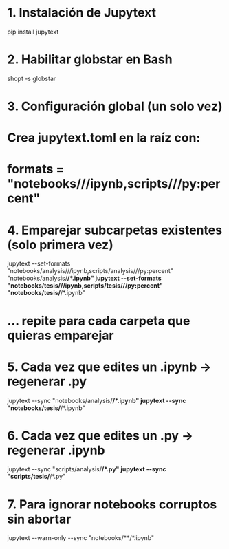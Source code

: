 # 1. Instalación de Jupytext
pip install jupytext

# 2. Habilitar globstar en Bash
shopt -s globstar

# 3. Configuración global (un solo vez)
#    Crea jupytext.toml en la raíz con:
#    formats = "notebooks///ipynb,scripts///py:percent"

# 4. Emparejar subcarpetas existentes (solo primera vez)
jupytext --set-formats "notebooks/analysis///ipynb,scripts/analysis///py:percent" "notebooks/analysis/**/*.ipynb"
jupytext --set-formats "notebooks/tesis///ipynb,scripts/tesis///py:percent"         "notebooks/tesis/**/*.ipynb"
# … repite para cada carpeta que quieras emparejar

# 5. Cada vez que edites un .ipynb → regenerar .py
jupytext --sync "notebooks/analysis/**/*.ipynb"
jupytext --sync "notebooks/tesis/**/*.ipynb"

# 6. Cada vez que edites un .py → regenerar .ipynb
jupytext --sync "scripts/analysis/**/*.py"
jupytext --sync "scripts/tesis/**/*.py"

# 7. Para ignorar notebooks corruptos sin abortar
jupytext --warn-only --sync "notebooks/**/*.ipynb"